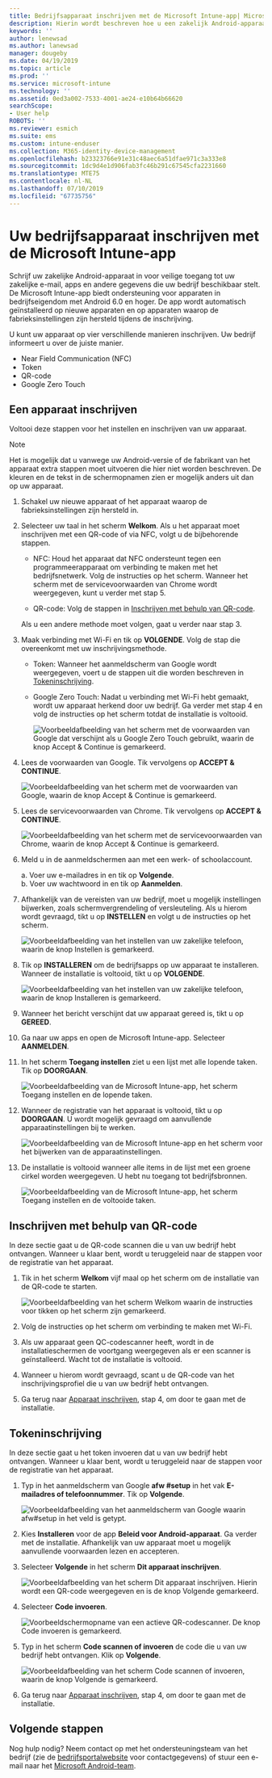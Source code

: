 ```yaml
---
title: Bedrijfsapparaat inschrijven met de Microsoft Intune-app| Microsoft Docs
description: Hierin wordt beschreven hoe u een zakelijk Android-apparaat bij Intune kunt inschrijven
keywords: ''
author: lenewsad
ms.author: lanewsad
manager: dougeby
ms.date: 04/19/2019
ms.topic: article
ms.prod: ''
ms.service: microsoft-intune
ms.technology: ''
ms.assetid: 0ed3a002-7533-4001-ae24-e10b64b66620
searchScope:
- User help
ROBOTS: ''
ms.reviewer: esmich
ms.suite: ems
ms.custom: intune-enduser
ms.collection: M365-identity-device-management
ms.openlocfilehash: b23323766e91e31c48aec6a51dfae971c3a333e8
ms.sourcegitcommit: 1dc9d4e1d906fab3fc46b291c67545cfa2231660
ms.translationtype: MTE75
ms.contentlocale: nl-NL
ms.lasthandoff: 07/10/2019
ms.locfileid: "67735756"
---
```

# <a name="enroll-your-corporate-device-with-the-microsoft-intune-app"></a>Uw bedrijfsapparaat inschrijven met de Microsoft Intune-app

Schrijf uw zakelijke Android-apparaat in voor veilige toegang tot uw zakelijke e-mail, apps en andere gegevens die uw bedrijf beschikbaar stelt. De Microsoft Intune-app biedt ondersteuning voor apparaten in bedrijfseigendom met Android 6.0 en hoger. De app wordt automatisch geïnstalleerd op nieuwe apparaten en op apparaten waarop de fabrieksinstellingen zijn hersteld tijdens de inschrijving. 

U kunt uw apparaat op vier verschillende manieren inschrijven. Uw bedrijf informeert u over de juiste manier.
 
* Near Field Communication (NFC)  
* Token  
* QR-code   
* Google Zero Touch  

## <a name="enroll-device"></a>Een apparaat inschrijven 
Voltooi deze stappen voor het instellen en inschrijven van uw apparaat.  

> [!NOTE]
> Het is mogelijk dat u vanwege uw Android-versie of de fabrikant van het apparaat extra stappen moet uitvoeren die hier niet worden beschreven. De kleuren en de tekst in de schermopnamen zien er mogelijk anders uit dan op uw apparaat.  

1. Schakel uw nieuwe apparaat of het apparaat waarop de fabrieksinstellingen zijn hersteld in.  
2. Selecteer uw taal in het scherm **Welkom**.   Als u het apparaat moet inschrijven met een QR-code of via NFC, volgt u de bijbehorende stappen.  
     * NFC: Houd het apparaat dat NFC ondersteunt tegen een programmeerapparaat om verbinding te maken met het bedrijfsnetwerk. Volg de instructies op het scherm. Wanneer het scherm met de servicevoorwaarden van Chrome wordt weergegeven, kunt u verder met stap 5.  

     * QR-code: Volg de stappen in [Inschrijven met behulp van QR-code](#qr-code-enrollment).  

     Als u een andere methode moet volgen, gaat u verder naar stap 3.    

1. Maak verbinding met Wi-Fi en tik op **VOLGENDE**. Volg de stap die overeenkomt met uw inschrijvingsmethode. 

    * Token: Wanneer het aanmeldscherm van Google wordt weergegeven, voert u de stappen uit die worden beschreven in [Tokeninschrijving](#token-enrollment).    
    * Google Zero Touch: Nadat u verbinding met Wi-Fi hebt gemaakt, wordt uw apparaat herkend door uw bedrijf. Ga verder met stap 4 en volg de instructies op het scherm totdat de installatie is voltooid.    
 
       ![Voorbeeldafbeelding van het scherm met de voorwaarden van Google dat verschijnt als u Google Zero Touch gebruikt, waarin de knop Accept & Continue is gemarkeerd.](./media/google-zero-touch-intune-app-01.png)   
   
4. Lees de voorwaarden van Google. Tik vervolgens op **ACCEPT & CONTINUE**.  

      ![Voorbeeldafbeelding van het scherm met de voorwaarden van Google, waarin de knop Accept & Continue is gemarkeerd.](./media/fully-managed-intune-app-04.png)   

6. Lees de servicevoorwaarden van Chrome. Tik vervolgens op **ACCEPT & CONTINUE**.  

   ![Voorbeeldafbeelding van het scherm met de servicevoorwaarden van Chrome, waarin de knop Accept & Continue is gemarkeerd.](./media/fully-managed-intune-app-06.png)   

7. Meld u in de aanmeldschermen aan met een werk- of schoolaccount.   

    a. Voer uw e-mailadres in en tik op **Volgende**.      
    b. Voer uw wachtwoord in en tik op **Aanmelden**.  

8. Afhankelijk van de vereisten van uw bedrijf, moet u mogelijk instellingen bijwerken, zoals schermvergrendeling of versleuteling. Als u hierom wordt gevraagd, tikt u op **INSTELLEN** en volgt u de instructies op het scherm.  

   ![Voorbeeldafbeelding van het instellen van uw zakelijke telefoon, waarin de knop Instellen is gemarkeerd.](./media/fully-managed-intune-app-10.png)   

9. Tik op **INSTALLEREN** om de bedrijfsapps op uw apparaat te installeren. Wanneer de installatie is voltooid, tikt u op **VOLGENDE**.  

   ![Voorbeeldafbeelding van het instellen van uw zakelijke telefoon, waarin de knop Installeren is gemarkeerd.](./media/fully-managed-intune-app-11.png)   

10. Wanneer het bericht verschijnt dat uw apparaat gereed is, tikt u op **GEREED**. 

11. Ga naar uw apps en open de Microsoft Intune-app. Selecteer **AANMELDEN**. 

12. In het scherm **Toegang instellen** ziet u een lijst met alle lopende taken. Tik op **DOORGAAN**.  

       ![Voorbeeldafbeelding van de Microsoft Intune-app, het scherm Toegang instellen en de lopende taken.](./media/fully-managed-intune-app-14.png)   

13. Wanneer de registratie van het apparaat is voltooid, tikt u op **DOORGAAN**. U wordt mogelijk gevraagd om aanvullende apparaatinstellingen bij te werken.   

       ![Voorbeeldafbeelding van de Microsoft Intune-app en het scherm voor het bijwerken van de apparaatinstellingen.](./media/fully-managed-intune-app-15-2.png)   

14. De installatie is voltooid wanneer alle items in de lijst met een groene cirkel worden weergegeven. U hebt nu toegang tot bedrijfsbronnen.  

       ![Voorbeeldafbeelding van de Microsoft Intune-app, het scherm Toegang instellen en de voltooide taken.](./media/fully-managed-intune-app-16.png)   


## <a name="qr-code-enrollment"></a>Inschrijven met behulp van QR-code  
In deze sectie gaat u de QR-code scannen die u van uw bedrijf hebt ontvangen.  Wanneer u klaar bent, wordt u teruggeleid naar de stappen voor de registratie van het apparaat.     
  
1. Tik in het scherm **Welkom** vijf maal op het scherm om de installatie van de QR-code te starten.  

   ![Voorbeeldafbeelding van het scherm Welkom waarin de instructies voor tikken op het scherm zijn gemarkeerd.](./media/qr-code-intune-app-01.png)  

2. Volg de instructies op het scherm om verbinding te maken met Wi-Fi.  
3. Als uw apparaat geen QC-codescanner heeft, wordt in de installatieschermen de voortgang weergegeven als er een scanner is geïnstalleerd. Wacht tot de installatie is voltooid.  
4. Wanneer u hierom wordt gevraagd, scant u de QR-code van het inschrijvingsprofiel die u van uw bedrijf hebt ontvangen.  
5. Ga terug naar [Apparaat inschrijven](#enroll-device), stap 4, om door te gaan met de installatie.  

## <a name="token-enrollment"></a>Tokeninschrijving  
In deze sectie gaat u het token invoeren dat u van uw bedrijf hebt ontvangen. Wanneer u klaar bent, wordt u teruggeleid naar de stappen voor de registratie van het apparaat.  

1. Typ in het aanmeldscherm van Google **afw #setup** in het vak **E-mailadres of telefoonnummer**. Tik op **Volgende**. 

   ![Voorbeeldafbeelding van het aanmeldscherm van Google waarin afw#setup in het veld is getypt.](./media/token-intune-app-01.png)   

2. Kies **Installeren** voor de app **Beleid voor Android-apparaat**. Ga verder met de installatie. Afhankelijk van uw apparaat moet u mogelijk aanvullende voorwaarden lezen en accepteren.    

3. Selecteer **Volgende** in het scherm **Dit apparaat inschrijven**.  

   ![Voorbeeldafbeelding van het scherm Dit apparaat inschrijven. Hierin wordt een QR-code weergegeven en is de knop Volgende gemarkeerd.](./media/token-intune-app-02.png)  

4. Selecteer **Code invoeren**.

   ![Voorbeeldschermopname van een actieve QR-codescanner. De knop Code invoeren is gemarkeerd.](./media/token-intune-app-03.png)  

5. Typ in het scherm **Code scannen of invoeren** de code die u van uw bedrijf hebt ontvangen.  Klik op **Volgende**.  

   ![Voorbeeldafbeelding van het scherm Code scannen of invoeren, waarin de knop Volgende is gemarkeerd.](./media/token-intune-app-04.png)  

6. Ga terug naar [Apparaat inschrijven](#enroll-device), stap 4, om door te gaan met de installatie.  



## <a name="next-steps"></a>Volgende stappen   
Nog hulp nodig? Neem contact op met het ondersteuningsteam van het bedrijf (zie de [bedrijfsportalwebsite](https://go.microsoft.com/fwlink/?linkid=2010980) voor contactgegevens) of stuur een e-mail naar het <a href="mailto:wintunedroidfbk@microsoft.com?subject=I'm having trouble with enrolling my Android device&body=Describe the issue you're experiencing here.">Microsoft Android-team</a>.  
